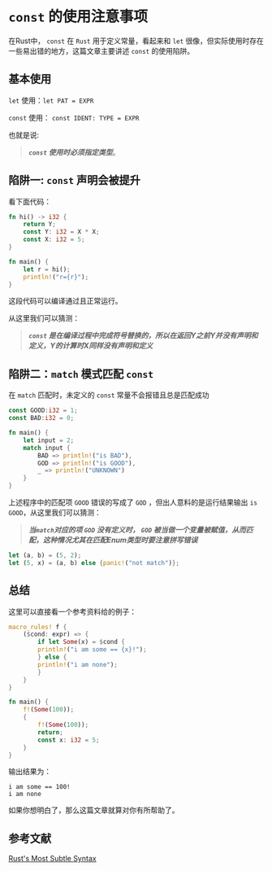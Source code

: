 # `const` 的使用注意事项

在Rust中， `const` 在 `Rust` 用于定义常量，看起来和 `let` 很像，但实际使用时存在一些易出错的地方，这篇文章主要讲述 `const` 的使用陷阱。

## 基本使用

`let` 使用：`let PAT = EXPR`

`const` 使用： `const IDENT: TYPE = EXPR`

也就是说:

>***`const` 使用时必须指定类型***。

## 陷阱一: `const` 声明会被提升

看下面代码：

```rust
fn hi() -> i32 {
    return Y;
    const Y: i32 = X * X;
    const X: i32 = 5;
}

fn main() {
    let r = hi();
    println!("r={r}");
}
```

这段代码可以编译通过且正常运行。

从这里我们可以猜测：
>***`const` 是在编译过程中完成符号替换的，所以在返回Y之前Y并没有声明和定义，Y的计算时X同样没有声明和定义***

## 陷阱二：`match` 模式匹配 `const`

在 `match` 匹配时，未定义的 `const` 常量不会报错且总是匹配成功

```rust
const GOOD:i32 = 1;
const BAD:i32 = 0;

fn main() {
    let input = 2;
    match input {
        BAD => println!("is BAD"),
        GOD => println!("is GOOD"),
        _ => println!("UNKNOWN")
    }
}
```

上述程序中的匹配项 `GOOD` 错误的写成了 `GOD` ，但出人意料的是运行结果输出 `is GOOD`，从这里我们可以猜测：
>***当`match`对应的项 `GOD` 没有定义时， `GOD` 被当做一个变量被赋值，从而匹配，这种情况尤其在匹配Enum类型时要注意拼写错误***

```rust
let (a, b) = (5, 2);
let (5, x) = (a, b) else {panic!("not match")};
```

## 总结

这里可以直接看一个参考资料给的例子：

```rust
macro_rules! f {
    ($cond: expr) => {
        if let Some(x) = $cond {
        println!("i am some == {x}!");
        } else {
        println!("i am none");
        }
    }
}

fn main() {
    f!(Some(100));
    {
        f!(Some(100));
        return;
        const x: i32 = 5;
    }
}
```

输出结果为：

```shell
i am some == 100!
i am none
```

如果你想明白了，那么这篇文章就算对你有所帮助了。

## 参考文献

[Rust's Most Subtle Syntax](https://zkrising.com/writing/rusts-most-subtle-syntax/)
